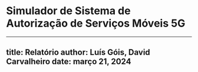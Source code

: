 # Simulador de Sistema de Autorização de Serviços Móveis 5G

---
title: Relatório
author: Luís Góis, David Carvalheiro
date: março 21, 2024
---

